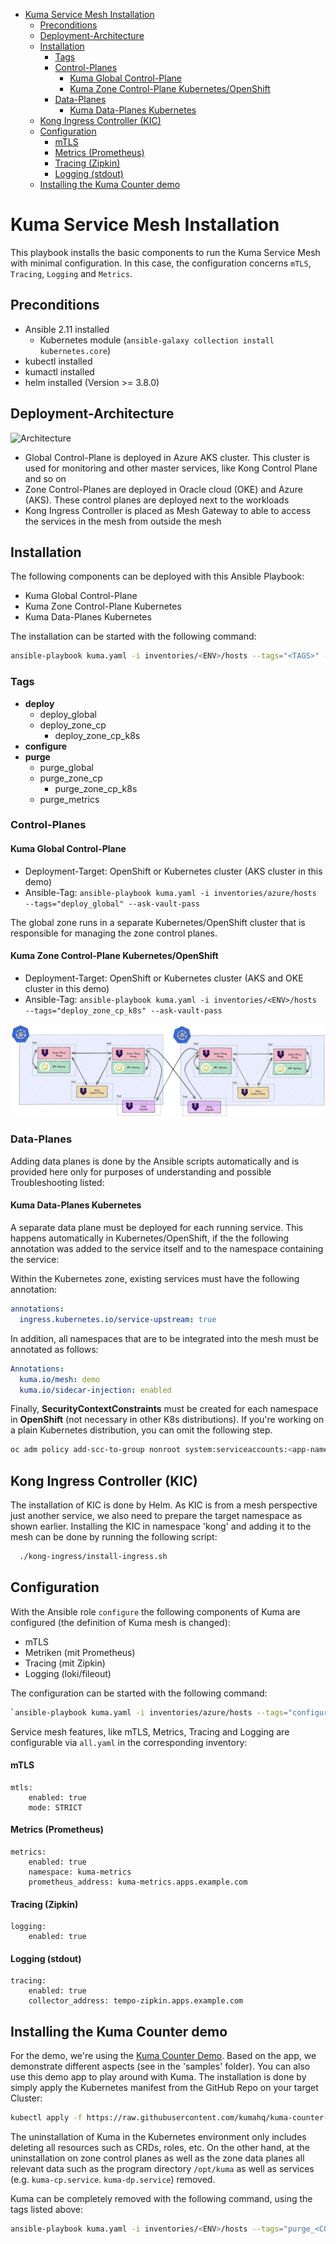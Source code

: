 - [Kuma Service Mesh Installation](#kuma-service-mesh-installation)
  - [Preconditions](#preconditions)
  - [Deployment-Architecture](#deployment-architecture)
  - [Installation](#installation)
    - [Tags](#tags)
    - [Control-Planes](#control-planes)
      - [Kuma Global Control-Plane](#kuma-global-control-plane)
      - [Kuma Zone Control-Plane Kubernetes/OpenShift](#kuma-zone-control-plane-kubernetesopenshift)
    - [Data-Planes](#data-planes)
      - [Kuma Data-Planes Kubernetes](#kuma-data-planes-kubernetes)
  - [Kong Ingress Controller (KIC)](#kong-ingress-controller-kic)
  - [Configuration](#configuration)
      - [mTLS](#mtls)
      - [Metrics (Prometheus)](#metrics-prometheus)
      - [Tracing (Zipkin)](#tracing-zipkin)
      - [Logging (stdout)](#logging-stdout)
  - [Installing the Kuma Counter demo](#installing-the-kuma-counter-demo)

# Kuma Service Mesh Installation

This playbook installs the basic components to run the Kuma Service Mesh with minimal configuration.
In this case, the configuration concerns `mTLS`, `Tracing`, `Logging` and `Metrics`.

## Preconditions

* Ansible 2.11 installed
  * Kubernetes module (`ansible-galaxy collection install kubernetes.core`)
* kubectl installed
* kumactl installed
* helm installed (Version >= 3.8.0)

## Deployment-Architecture

![Architecture](docs/multi-cloud-mesh.png)

* Global Control-Plane is deployed in Azure AKS cluster. This cluster is used for monitoring and other master services, like Kong Control Plane and so on
* Zone Control-Planes are deployed in Oracle cloud (OKE) and Azure (AKS). These control planes are deployed next to the workloads
* Kong Ingress Controller is placed as Mesh Gateway to able to access the services in the mesh from outside the mesh

## Installation

The following components can be deployed with this Ansible Playbook:

* Kuma Global Control-Plane
* Kuma Zone Control-Plane Kubernetes
* Kuma Data-Planes Kubernetes

The installation can be started with the following command:

```bash
ansible-playbook kuma.yaml -i inventories/<ENV>/hosts --tags="<TAGS>" --ask-vault-pass
```

### Tags

- **deploy** 
  - deploy_global
  - deploy_zone_cp
    - deploy_zone_cp_k8s
- **configure**
- **purge**
  - purge_global
  - purge_zone_cp
    - purge_zone_cp_k8s
  - purge_metrics

### Control-Planes

#### Kuma Global Control-Plane
* Deployment-Target:  OpenShift or Kubernetes cluster (AKS cluster in this demo)
* Ansible-Tag:      `ansible-playbook kuma.yaml -i inventories/azure/hosts --tags="deploy_global" --ask-vault-pass`

The global zone runs in a separate Kubernetes/OpenShift cluster that is responsible for managing the zone control planes.

#### Kuma Zone Control-Plane Kubernetes/OpenShift
* Deployment-Target: OpenShift or Kubernetes cluster (AKS and OKE cluster in this demo)
* Ansible-Tag:      `ansible-playbook kuma.yaml -i inventories/<ENV>/hosts --tags="deploy_zone_cp_k8s" --ask-vault-pass`

![Kuma-Zone-K8s](docs/multi-zone.png)

### Data-Planes

Adding data planes is done by the Ansible scripts automatically and is provided here only for purposes of understanding and possible Troubleshooting listed:

#### Kuma Data-Planes Kubernetes

A separate data plane must be deployed for each running service. This happens automatically in Kubernetes/OpenShift, if the
the following annotation was added to the service itself and to the namespace containing the service:

Within the Kubernetes zone, existing services must have the following annotation:

```yaml
annotations:
  ingress.kubernetes.io/service-upstream: true
```

In addition, all namespaces that are to be integrated into the mesh must be annotated as follows:

```yaml
Annotations:
  kuma.io/mesh: demo
  kuma.io/sidecar-injection: enabled
```

Finally, **SecurityContextConstraints** must be created for each namespace in **OpenShift** (not necessary in other K8s distributions). If you're working on a plain Kubernetes distribution, you can omit the following step.

```bash
oc adm policy add-scc-to-group nonroot system:serviceaccounts:<app-namespace>
```

## Kong Ingress Controller (KIC)

The installation of KIC is done by Helm. As KIC is from a mesh perspective just another service, we also need to prepare the target namespace as shown earlier. Installing the KIC in namespace 'kong' and adding it to the mesh can be done by running the following script:

```bash
  ./kong-ingress/install-ingress.sh
```

## Configuration

With the Ansible role `configure` the following components of Kuma are configured (the definition of Kuma mesh is changed):
- mTLS
- Metriken (mit Prometheus)
- Tracing (mit Zipkin)
- Logging (loki/fileout)

The configuration can be started with the following command:

```bash
`ansible-playbook kuma.yaml -i inventories/azure/hosts --tags="configure" --ask-vault-pass`
```

Service mesh features, like mTLS, Metrics, Tracing and Logging are configurable via `all.yaml` in the corresponding inventory:

#### mTLS
```ymal
mtls:
	enabled: true
	mode: STRICT
```

#### Metrics (Prometheus)
```ymal
metrics:
	enabled: true
	namespace: kuma-metrics
	prometheus_address: kuma-metrics.apps.example.com
```

#### Tracing (Zipkin)
```ymal
logging:
	enabled: true
```

#### Logging (stdout)
```ymal
tracing:
	enabled: true
	collector_address: tempo-zipkin.apps.example.com
```

## Installing the Kuma Counter demo

For the demo, we're using the [Kuma Counter Demo](https://github.com/kumahq/kuma-counter-demo). Based on the app, we demonstrate different aspects (see in the 'samples' folder). You can also use this demo app to play around with Kuma. The installation is done by simply apply the Kubernetes manifest from the GitHub Repo on your target Cluster:

```bash
kubectl apply -f https://raw.githubusercontent.com/kumahq/kuma-counter-demo/master/demo.yaml
```

The uninstallation of Kuma in the Kubernetes environment only includes deleting all resources such as CRDs, roles, etc. On the other hand, at the uninstallation on zone control planes as well as the zone data planes all relevant data such as the program directory `/opt/kuma` as well as services (e.g. `kuma-cp.service`. `kuma-dp.service`) removed.

Kuma can be completely removed with the following command, using the tags listed above:

```bash
ansible-playbook kuma.yaml -i inventories/<ENV>/hosts --tags="purge_<COMPONENT>"
```
